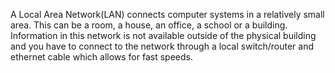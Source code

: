 A Local Area Network(LAN) connects computer systems in a relatively small area. This can be a room, a house, an office, a school or a building. Information in this network is not available outside of the physical building and you have to connect to the network through a local switch/router and ethernet cable which allows for fast speeds.